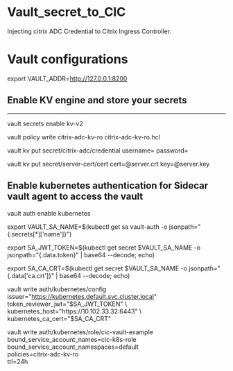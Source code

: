 # Vault_secret_to_CIC
Injecting citrix ADC Credential to Citrix Ingress Controller. 

# Vault configurations



export VAULT_ADDR=http://127.0.0.1:8200

## Enable KV engine and store your secrets
-------------
vault secrets enable kv-v2

vault policy write citrix-adc-kv-ro citrix-adc-kv-ro.hcl

vault kv put secret/citrix-adc/credential   username=<username> password=<password>

vault kv put secret/server-cert/cert cert=@server.crt key=@server.key

## Enable kubernetes authentication for Sidecar vault agent to access the vault



vault auth enable kubernetes

export VAULT_SA_NAME=$(kubectl get sa vault-auth -o jsonpath="{.secrets[*]['name']}")

export SA_JWT_TOKEN=$(kubectl get secret $VAULT_SA_NAME -o jsonpath="{.data.token}" | base64 --decode; echo)

export SA_CA_CRT=$(kubectl get secret $VAULT_SA_NAME -o jsonpath="{.data['ca\.crt']}" | base64 --decode; echo)

vault write auth/kubernetes/config \
issuer="https://kubernetes.default.svc.cluster.local" \
token_reviewer_jwt="$SA_JWT_TOKEN" \
kubernetes_host="https://10.102.33.32:6443" \
kubernetes_ca_cert="$SA_CA_CRT"

vault write auth/kubernetes/role/cic-vault-example \
bound_service_account_names=cic-k8s-role \
bound_service_account_namespaces=default \
policies=citrix-adc-kv-ro \
ttl=24h




